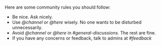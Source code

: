 Here are some community rules you should follow:

- Be nice. Ask nicely.
- Use *@channel* or *@here* wisely. No one wants to be disturbed unnecessarily.
- Avoid *@channel* or *@here* in *#general-discussions*. The rest are fine.
- If you have any concerns or feedback, talk to admins at *#feedback*
